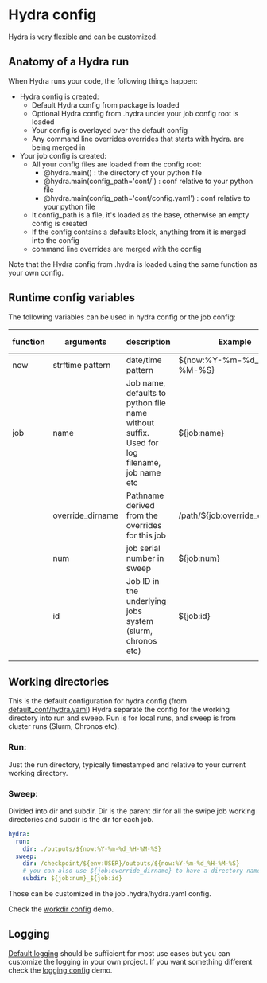 # Hydra config
Hydra is very flexible and can be customized.

## Anatomy of a Hydra run
When Hydra runs your code, the following things happen:
* Hydra config is created:
    * Default Hydra config from package is loaded
    * Optional Hydra config from .hydra under your job config root is loaded
    * Your config is overlayed over the default config
    * Any command line overrides overrides that starts with hydra. are being merged in
* Your job config is created:
    *  All your config files are loaded from the config root:
        * @hydra.main() : the directory of your python file
        * @hydra.main(config_path='conf/') : conf relative to your python file
        * @hydra.main(config_path='conf/config.yaml') : conf relative to your python file
    * It config_path is a file, it's loaded as the base, otherwise an empty config is created
    * If the config contains a defaults block, anything from it is merged into the config
    * command line overrides are merged with the config
    
Note that the Hydra config from .hydra is loaded using the same function as your own config.

## Runtime config variables
The following variables can be used in hydra config or the job config:

| function   | arguments        | description                                                                                | Example                       | Example output      |
| ---------- |------------------| ------------------------------------------------------------------------------------------ | ------------------------------|---------------------|
| now        | strftime pattern | date/time pattern                                                                          | ${now:%Y-%m-%d_%H-%M-%S}      | 2019-07-10_11-47-35 |
| job        | name             | Job name, defaults to python file name without suffix. Used for log filename, job name etc | ${job:name}                   | example_sweep       |
|            | override_dirname | Pathname derived from the overrides for this job                                           | /path/${job:override_dirname} | /path/a:1,b:I       |
|            | num              | job serial number in sweep                                                                 | ${job:num}                    | 0                   |
|            | id               | Job ID in the underlying jobs system (slurm, chronos etc)                                  | ${job:id}                     | 14445406            |
|            |                  |                                                                                            |                               |                     |

## Working directories
This is the default configuration for hydra config (from [default_conf/hydra.yaml](../hydra/default_conf/hydra.yaml))
Hydra separate the config for the working directory into run and sweep.
Run is for local runs, and sweep is from cluster runs (Slurm, Chronos etc).

### Run:
Just the run directory, typically timestamped and relative to your current working directory.

### Sweep:
Divided into dir and subdir.
Dir is the parent dir for all the swipe job working directories and subdir is the dir for each job.

```yaml
hydra:
  run:
    dir: ./outputs/${now:%Y-%m-%d_%H-%M-%S}
  sweep:
    dir: /checkpoint/${env:USER}/outputs/${now:%Y-%m-%d_%H-%M-%S}
    # you can also use ${job:override_dirname} to have a directory name with job sweep arguments
    subdir: ${job:num}_${job:id}
```

Those can be customized in the job .hydra/hydra.yaml config.

Check the [workdir config](../demos/99_hydra_configuration/workdir) demo.



## Logging
[Default logging](../hydra/default_conf/logging.yaml) should be sufficient for most use cases but you can customize
the logging in your own project. 
If you want something different check the [logging config](../demos/99_hydra_configuration/logging) demo.


